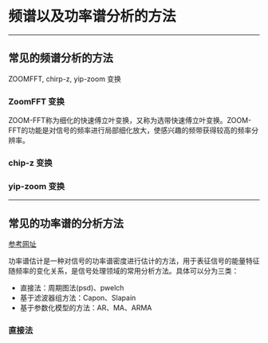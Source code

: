 # 频谱以及功率谱分析的方法

---

## 常见的频谱分析的方法
ZOOMFFT, chirp-z, yip-zoom 变换
### ZoomFFT 变换
ZOOM-FFT称为细化的快速傅立叶变换，又称为选带快速傅立叶变换。ZOOM-FFT的功能是对信号的频率进行局部细化放大，使感兴趣的频带获得较高的频率分辨率。

### chip-z 变换


### yip-zoom 变换

---
## 常见的功率谱的分析方法

[参考网址](https://blog.csdn.net/qq_22762909/article/details/97054093)

功率谱估计是一种对信号的功率谱密度进行估计的方法，用于表征信号的能量特征随频率的变化关系，是信号处理领域的常用分析方法。具体可以分为三类：

- 直接法：周期图法(psd)、pwelch
- 基于滤波器组方法：Capon、Slapain
- 基于参数化模型的方法：AR、MA、ARMA

### 直接法

